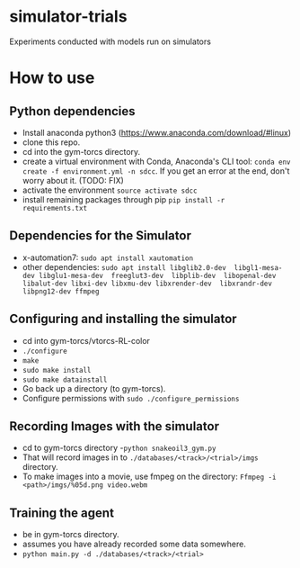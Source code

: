# simulator-trials
Experiments conducted with models run on simulators

# How to use
## Python dependencies
- Install anaconda python3 (https://www.anaconda.com/download/#linux)
- clone this repo.
- cd into the gym-torcs directory.
- create a virtual environment with Conda, Anaconda's CLI tool:
`conda env create -f environment.yml -n sdcc`. If you get an error at the end, don't worry about it. (TODO: FIX)
- activate the environment `source activate sdcc`
- install remaining packages through pip
`pip install -r requirements.txt`

## Dependencies for the Simulator
- x-automation7: `sudo apt install xautomation`
- other dependencies: `sudo apt install libglib2.0-dev  libgl1-mesa-dev libglu1-mesa-dev  freeglut3-dev  libplib-dev  libopenal-dev libalut-dev libxi-dev libxmu-dev libxrender-dev  libxrandr-dev libpng12-dev ffmpeg`

## Configuring and installing the simulator
- cd into gym-torcs/vtorcs-RL-color
- `./configure`
- `make`
- `sudo make install`
- `sudo make datainstall`
- Go back up a directory (to gym-torcs).
- Configure permissions with `sudo ./configure_permissions`

## Recording Images with the simulator
- cd to gym-torcs directory
-`python snakeoil3_gym.py`
- That will record images in to `./databases/<track>/<trial>/imgs` directory.
- To make images into a movie, use fmpeg on the directory: `Ffmpeg -i <path>/imgs/%05d.png video.webm`
  
## Training the agent
- be in gym-torcs directory. 
- assumes you have already recorded some data somewhere.
- `python main.py -d ./databases/<track>/<trial>`
  
